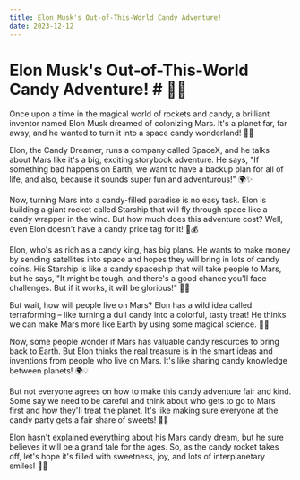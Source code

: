 ```yaml
---
title: Elon Musk's Out-of-This-World Candy Adventure!
date: 2023-12-12
---
```

# Elon Musk's Out-of-This-World Candy Adventure! # 🚀🍭

Once upon a time in the magical world of rockets and candy, a brilliant inventor named Elon Musk dreamed of colonizing Mars. It's a planet far, far away, and he wanted to turn it into a space candy wonderland! 🌌🍬

Elon, the Candy Dreamer, runs a company called SpaceX, and he talks about Mars like it's a big, exciting storybook adventure. He says, "If something bad happens on Earth, we want to have a backup plan for all of life, and also, because it sounds super fun and adventurous!" 🌍✨

Now, turning Mars into a candy-filled paradise is no easy task. Elon is building a giant rocket called Starship that will fly through space like a candy wrapper in the wind. But how much does this adventure cost? Well, even Elon doesn't have a candy price tag for it! 🚀💰

Elon, who's as rich as a candy king, has big plans. He wants to make money by sending satellites into space and hopes they will bring in lots of candy coins. His Starship is like a candy spaceship that will take people to Mars, but he says, "It might be tough, and there's a good chance you'll face challenges. But if it works, it will be glorious!" 🌈🚀

But wait, how will people live on Mars? Elon has a wild idea called terraforming – like turning a dull candy into a colorful, tasty treat! He thinks we can make Mars more like Earth by using some magical science. 🌌🍭

Now, some people wonder if Mars has valuable candy resources to bring back to Earth. But Elon thinks the real treasure is in the smart ideas and inventions from people who live on Mars. It's like sharing candy knowledge between planets! 🌍💡

But not everyone agrees on how to make this candy adventure fair and kind. Some say we need to be careful and think about who gets to go to Mars first and how they'll treat the planet. It's like making sure everyone at the candy party gets a fair share of sweets! 🍬🎉

Elon hasn't explained everything about his Mars candy dream, but he sure believes it will be a grand tale for the ages. So, as the candy rocket takes off, let's hope it's filled with sweetness, joy, and lots of interplanetary smiles! 🚀🍫